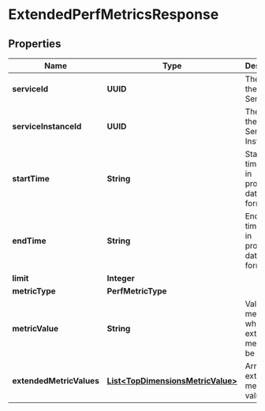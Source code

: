 

# ExtendedPerfMetricsResponse


## Properties

Name | Type | Description | Notes
------------ | ------------- | ------------- | -------------
**serviceId** | **UUID** | The ID of the DB Service. |  [optional]
**serviceInstanceId** | **UUID** | The ID of the DB Service Instance. |  [optional]
**startTime** | **String** | Start timestamp in prometheus date-time format |  [optional]
**endTime** | **String** | End timestamp in prometheus date-time format |  [optional]
**limit** | **Integer** |  |  [optional]
**metricType** | **PerfMetricType** |  |  [optional]
**metricValue** | **String** | Value of the metric of which the extended metrics to be fetched |  [optional]
**extendedMetricValues** | [**List&lt;TopDimensionsMetricValue&gt;**](TopDimensionsMetricValue.md) | Array of extended metric values |  [optional]



